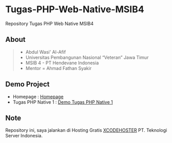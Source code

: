 # Tugas-PHP-Web-Native-MSIB4

Repository Tugas PHP Web Native MSIB4

## About

> - Abdul Wasi' Al-Afif
> - Universitas Pembangunan Nasional “Veteran” Jawa Timur
> - MSIB 4 - PT Hendevane Indonesia
> - Mentor = Ahmad Fathan Syakir

## Demo Project

- Homepage : <a href="https://wasi.nasihosting.com/PHPNative/">Homepage</a>
- Tugas PHP Native 1 : <a href="https://wasi.nasihosting.com/PHP/TugasWebPHPNative1/">Demo Tugas PHP Native 1</a>

## Note

Repository ini, saya jalankan di Hosting Gratis <a href="https://xcodehoster.com/">XCODEHOSTER</a> PT. Teknologi Server Indonesia.
